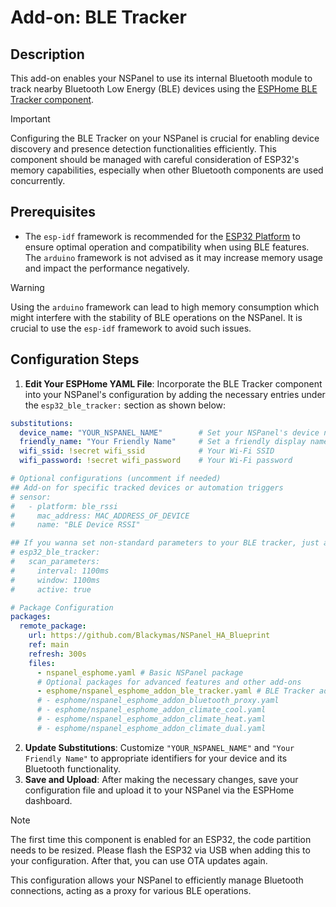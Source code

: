 # Add-on: BLE Tracker

## Description
This add-on enables your NSPanel to use its internal Bluetooth module to track nearby Bluetooth Low Energy (BLE) devices
using the [ESPHome BLE Tracker component](https://esphome.io/components/esp32_ble_tracker.html).

> [!IMPORTANT]
> Configuring the BLE Tracker on your NSPanel is crucial for enabling device discovery and presence detection functionalities efficiently.
This component should be managed with careful consideration of ESP32's memory capabilities, especially when other Bluetooth components are used concurrently.

## Prerequisites
- The `esp-idf` framework is recommended for the [ESP32 Platform](customization.md#framework-esp-idf) to ensure optimal operation and compatibility when using BLE features.
The `arduino` framework is not advised as it may increase memory usage and impact the performance negatively.

> [!WARNING]
> Using the `arduino` framework can lead to high memory consumption which might interfere with the stability of BLE operations on the NSPanel.
It is crucial to use the `esp-idf` framework to avoid such issues.

## Configuration Steps
1. **Edit Your ESPHome YAML File**: Incorporate the BLE Tracker component into your NSPanel's configuration by adding the necessary entries under the `esp32_ble_tracker:` section as shown below:
```yaml
substitutions:
  device_name: "YOUR_NSPANEL_NAME"        # Set your NSPanel's device name
  friendly_name: "Your Friendly Name"     # Set a friendly display name
  wifi_ssid: !secret wifi_ssid            # Your Wi-Fi SSID
  wifi_password: !secret wifi_password    # Your Wi-Fi password

# Optional configurations (uncomment if needed)
## Add-on for specific tracked devices or automation triggers
# sensor:
#   - platform: ble_rssi
#     mac_address: MAC_ADDRESS_OF_DEVICE
#     name: "BLE Device RSSI"

## If you wanna set non-standard parameters to your BLE tracker, just add like this:
# esp32_ble_tracker:
#   scan_parameters:
#     interval: 1100ms
#     window: 1100ms
#     active: true

# Package Configuration
packages:
  remote_package:
    url: https://github.com/Blackymas/NSPanel_HA_Blueprint
    ref: main
    refresh: 300s
    files:
      - nspanel_esphome.yaml # Basic NSPanel package
      # Optional packages for advanced features and other add-ons
      - esphome/nspanel_esphome_addon_ble_tracker.yaml # BLE Tracker add-on package
      # - esphome/nspanel_esphome_addon_bluetooth_proxy.yaml
      # - esphome/nspanel_esphome_addon_climate_cool.yaml
      # - esphome/nspanel_esphome_addon_climate_heat.yaml
      # - esphome/nspanel_esphome_addon_climate_dual.yaml
```
2. **Update Substitutions**: Customize `"YOUR_NSPANEL_NAME"` and `"Your Friendly Name"` to appropriate identifiers for your device and its Bluetooth functionality.
3. **Save and Upload**: After making the necessary changes, save your configuration file and upload it to your NSPanel via the ESPHome dashboard.
> [!NOTE]
> The first time this component is enabled for an ESP32, the code partition needs to be resized.
> Please flash the ESP32 via USB when adding this to your configuration. After that, you can use OTA updates again.


This configuration allows your NSPanel to efficiently manage Bluetooth connections, acting as a proxy for various BLE operations.
